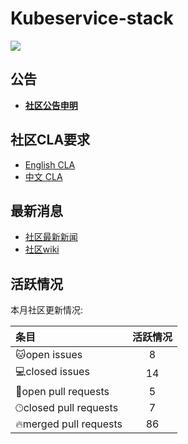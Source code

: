 # Kubeservice-stack

![](https://komarev.com/ghpvc/?username=kubeservice-stack)

## 公告
- **[社区公告申明](https://stack.kubeservice.cn/blog/2023/07/12/%E5%A3%B0%E6%98%8E%E5%85%AC%E5%91%8A/)**

## 社区CLA要求
- [English CLA](https://github.com/kubeservice-stack/cla/blob/master/KubeserviceStack_Open_Source_Individual_CLA.md)
- [中文 CLA](https://github.com/kubeservice-stack/cla/blob/master/KubeserviceStack_Open_Source_Individual_CLA_cn.md)

## 最新消息
- [社区最新新闻](https://stack.kubeservice.cn/blog/news/)
- [社区wiki](https://stack.kubeservice.cn/docs/)

## 活跃情况
<!--GAMFC-->本月社区更新情况: 
| 条目 | 活跃情况 |
| :-- | :--: |
|🐱‍open issues| 8 |
|💻closed issues| 14 |
|💬open pull requests| 5 |
|🕑︎closed pull requests| 7|
|🔥merged pull requests| 86|<!--GAMFC-END-->

<!--REVIEWS--><!--REVIEWS-END-->
